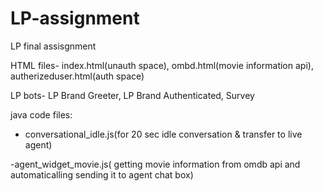 # LP-assignment

LP final assisgnment

HTML files- index.html(unauth space), ombd.html(movie information api), autherizeduser.html(auth space)

LP bots- LP Brand Greeter, LP Brand Authenticated, Survey

java code files:

- conversational_idle.js(for 20 sec idle conversation & transfer to live agent)

-agent_widget_movie.js( getting movie information from omdb api and automaticalling sending it to agent chat box)
